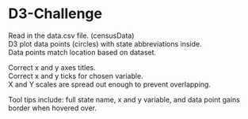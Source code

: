 # D3-Challenge

Read in the data.csv file.  (censusData)  
D3 plot data points (circles) with state abbreviations inside.  
Data points match location based on dataset.  

Correct x and y axes titles.  
Correct x and y ticks for chosen variable.  
X and Y scales are spread out enough to prevent overlapping.  

Tool tips include: full state name, x and y variable, and data point gains border when hovered over.  
